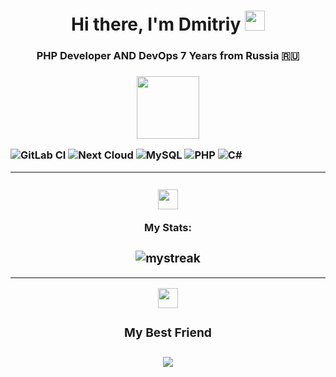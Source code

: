<h1 align="center">Hi there, I'm Dmitriy
<img src="https://github.com/blackcater/blackcater/raw/main/images/Hi.gif" height="32"/></h1>
<h3 align="center">PHP Developer AND DevOps 7 Years from Russia 🇷🇺<h3>

<div id="header" align="center">
  <img src="https://media.giphy.com/media/M9gbBd9nbDrOTu1Mqx/giphy.gif" width="100"/>
</div>

![GitLab CI](https://img.shields.io/badge/gitlab%20ci-%23181717.svg?style=for-the-badge&logo=gitlab&logoColor=white)
![Next Cloud](https://img.shields.io/badge/Next%20Cloud-0B94DE?style=for-the-badge&logo=nextcloud&logoColor=white)
![MySQL](https://img.shields.io/badge/mysql-%2300f.svg?style=for-the-badge&logo=mysql&logoColor=white)
![PHP](https://img.shields.io/badge/php-%23777BB4.svg?style=for-the-badge&logo=php&logoColor=white)
![C#](https://img.shields.io/badge/c%23-%23239120.svg?style=for-the-badge&logo=c-sharp&logoColor=white)
<hr>
<div id="header" align="center">
<h3 align="center"><img src="https://cdn-icons-png.flaticon.com/512/8036/8036905.png" height="32"/> </h1> My Stats:<h3>
  <img src="https://github-readme-streak-stats.herokuapp.com/?user=dimaserr5&theme=tokyonight" alt="mystreak"/>
</div>
<hr>
<div id="header" align="center">
<img src="https://cdn-icons-png.flaticon.com/512/3128/3128313.png" height="32"/>
<h3 align="center"> My Best Friend<h3>
<a href = "https://github.com/dimaserr5/KPP_lab3_zd1/graphs/contributors">
  <img src = "https://contrib.rocks/image?repo=dimaserr5/KPP_lab3_zd1"/>
</a>
</div>
